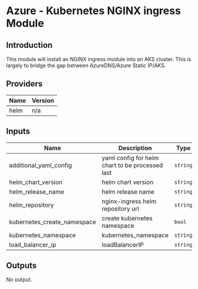 # Azure - Kubernetes NGINX ingress Module

## Introduction

This module will install an NGINX ingress module into an AKS cluster.  This is largely to bridge the gap between AzureDNS/Azure Static IP/AKS.
<br />

<!--- BEGIN_TF_DOCS --->
## Providers

| Name | Version |
|------|---------|
| helm | n/a |

## Inputs

| Name | Description | Type | Default | Required |
|------|-------------|------|---------|:-----:|
| additional\_yaml\_config | yaml config for helm chart to be processed last | `string` | `""` | no |
| helm\_chart\_version | helm chart version | `string` | `"1.39.0"` | no |
| helm\_release\_name | helm release name | `string` | n/a | yes |
| helm\_repository | nginx-ingress helm repository url | `string` | `"https://kubernetes-charts.storage.googleapis.com"` | no |
| kubernetes\_create\_namespace | create kubernetes namespace | `bool` | `true` | no |
| kubernetes\_namespace | kubernetes\_namespace | `string` | `"default"` | no |
| load\_balancer\_ip | loadBalancerIP | `string` | n/a | yes |

## Outputs

No output.
<!--- END_TF_DOCS --->

